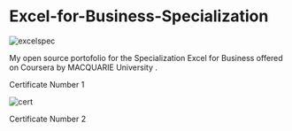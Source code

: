 # Excel-for-Business-Specialization

![excelspec](https://user-images.githubusercontent.com/35025972/34486370-4f24238a-efd8-11e7-8700-9a9b2592f0a6.jpeg)

My open source  portofolio for the  Specialization Excel  for   Business offered     on Coursera by MACQUARIE  University .

Certificate Number   1

![cert](https://user-images.githubusercontent.com/35025972/36208579-0bbfa650-11a2-11e8-8bc1-c19bf9d9e859.png)

Certificate Number   2
